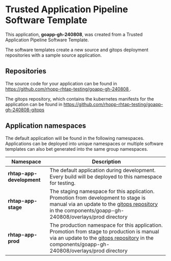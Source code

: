 # Trusted Application Pipeline Software Template

This application, **goapp-gh-240808**, was created from a Trusted Application Pipeline Software Template.

The software templates create a new source and gitops deployment repositories with a sample source application. 

## Repositories

The source code for your application can be found in [https://github.com/rhopp-rhtap-testing/goapp-gh-240808 ](https://github.com/rhopp-rhtap-testing/goapp-gh-240808 ).
 
The gitops repository, which contains the kubernetes manifests for the application can be found in 
[https://github.com/rhopp-rhtap-testing/goapp-gh-240808-gitops ](https://github.com/rhopp-rhtap-testing/goapp-gh-240808-gitops ) 

## Application namespaces 

The default application will be found in the following namespaces. Applications can be deployed into unique namespaces or multiple software templates can also bet generated into the same group namespaces.  

|  Namespace   |  Description   |  
| -------- | -------- |   
| **rhtap-app-development** | The default application during development. Every build will be deployed to this namespace for testing. | 
| **rhtap-app-stage** | The staging namespace for this application. Promotion from development to stage is manual via an update to the [gitops repository](https://github.com/rhopp-rhtap-testing/goapp-gh-240808-gitops ) in the components/goapp-gh-240808/overlays/prod directory |  
| **rhtap-app-prod** | The production namespace for this application. Promotion from stage to production is manual via an update to the [gitops repository](https://github.com/rhopp-rhtap-testing/goapp-gh-240808-gitops ) in the components/goapp-gh-240808/overlays/prod directory | 